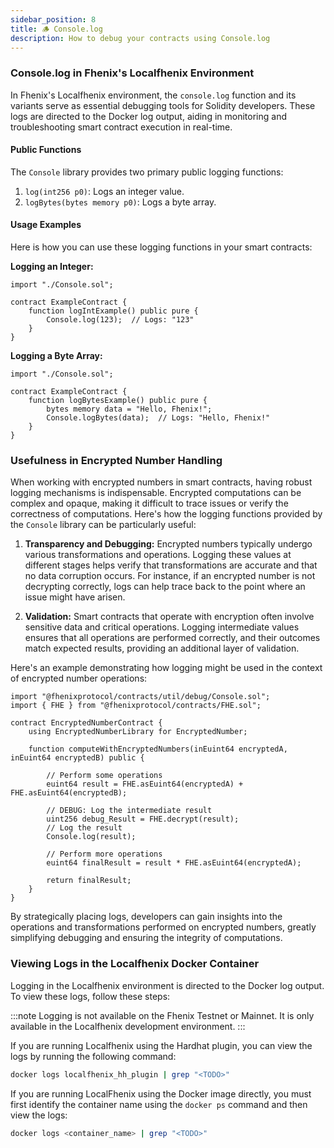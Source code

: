 ```yaml
---
sidebar_position: 8
title: 🪵 Console.log
description: How to debug your contracts using Console.log
---
```


### Console.log in Fhenix's Localfhenix Environment

In Fhenix's Localfhenix environment, the `console.log` function and its variants serve as essential debugging tools for Solidity developers. These logs are directed to the Docker log output, aiding in monitoring and troubleshooting smart contract execution in real-time.

#### Public Functions

The `Console` library provides two primary public logging functions:

1. `log(int256 p0)`: Logs an integer value.
2. `logBytes(bytes memory p0)`: Logs a byte array.

#### Usage Examples

Here is how you can use these logging functions in your smart contracts:

**Logging an Integer:**

```solidity
import "./Console.sol";

contract ExampleContract {
    function logIntExample() public pure {
        Console.log(123);  // Logs: "123"
    }
}
```

**Logging a Byte Array:**

```solidity
import "./Console.sol";

contract ExampleContract {
    function logBytesExample() public pure {
        bytes memory data = "Hello, Fhenix!";
        Console.logBytes(data);  // Logs: "Hello, Fhenix!"
    }
}
```

### Usefulness in Encrypted Number Handling

When working with encrypted numbers in smart contracts, having robust logging mechanisms is indispensable. Encrypted computations can be complex and opaque, making it difficult to trace issues or verify the correctness of computations. Here's how the logging functions provided by the `Console` library can be particularly useful:

1. **Transparency and Debugging:**
   Encrypted numbers typically undergo various transformations and operations. Logging these values at different stages helps verify that transformations are accurate and that no data corruption occurs. For instance, if an encrypted number is not decrypting correctly, logs can help trace back to the point where an issue might have arisen.

2. **Validation:**
   Smart contracts that operate with encryption often involve sensitive data and critical operations. Logging intermediate values ensures that all operations are performed correctly, and their outcomes match expected results, providing an additional layer of validation.

Here's an example demonstrating how logging might be used in the context of encrypted number operations:

```solidity
import "@fhenixprotocol/contracts/util/debug/Console.sol";
import { FHE } from "@fhenixprotocol/contracts/FHE.sol";

contract EncryptedNumberContract {
    using EncryptedNumberLibrary for EncryptedNumber;

    function computeWithEncryptedNumbers(inEuint64 encryptedA, inEuint64 encryptedB) public {

        // Perform some operations
        euint64 result = FHE.asEuint64(encryptedA) + FHE.asEuint64(encryptedB);

        // DEBUG: Log the intermediate result
        uint256 debug_Result = FHE.decrypt(result);
        // Log the result
        Console.log(result);

        // Perform more operations
        euint64 finalResult = result * FHE.asEuint64(encryptedA);
       
        return finalResult;
    }
}
```

By strategically placing logs, developers can gain insights into the operations and transformations performed on encrypted numbers, greatly simplifying debugging and ensuring the integrity of computations.

### Viewing Logs in the Localfhenix Docker Container

Logging in the Localfhenix environment is directed to the Docker log output. To view these logs, follow these steps:

:::note
Logging is not available on the Fhenix Testnet or Mainnet. It is only available in the Localfhenix development environment.
:::

If you are running Localfhenix using the Hardhat plugin, you can view the logs by running the following command:

```sh
docker logs localfhenix_hh_plugin | grep "<TODO>"
```

If you are running LocalFhenix using the Docker image directly, you must first identify the container name using the `docker ps` command and then view the logs:

```sh
docker logs <container_name> | grep "<TODO>"
```
